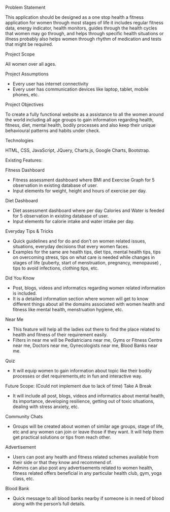 Problem Statement

This application should be designed as a one stop health a fitness application for women through most stages of life it includes regular fitness data, energy indicator, health monitors, guides through the health cycles that women may go through, and helps through specific health situations or illness probably also helps women through rhythm of medication and tests that might be required.

Project Scope
	
All women over all ages.

Project Assumptions
* 	Every user has internet connectivity 
* 	Every user has communication devices like laptop, tablet, mobile phones, etc.

 Project Objectives
	
To create a fully functional website as a assistance to all the women around the world including all age groups to gain information regarding health, fitness, diet, mental health, bodily processes and also keep their unique behavioural patterns and habits under check. 

 Technologies
 
HTML, CSS, JavaScript, JQuery, Charts.js, Google Charts, Bootstrap.
		
Existing Features:

Fitness Dashboard
*	Fitness assessment dashboard where BMI and Exercise Graph for 5 observation in existing database of user.
*	Input elements for weight, height and hours of exercise per day.
   


Diet Dashboard
*	Diet assessment dashboard where per day Calories and Water is feeded for 5 observation in existing database of user.
*	Input elements for calorie intake and water intake per day.

Everyday Tips & Tricks
*	Quick guidelines and for do and don’t on women related issues, situations, everyday decisions that every women faces.
*	Examples for the same are health tips, diet tips, mental health tips, tips on overcoming stress, tips on what care is needed while changes in stages of life (puberty, start of menstruation, pregnancy, menopause) , tips to avoid infections, clothing tips, etc. 

Did You Know
*	Post, blogs, videos and informatics regarding women related information is included.
*	It is a detailed information section where women will get to know different things about all the domains associated with women health and fitness like mental health, menstruation hygiene, etc.

Near  Me
*	This feature will help all the ladies out there to find the place related to health and fitness of their requirement easily.
*	Filters in near me will be Pediatricians near me, Gyms or Fitness Centre near me, Doctors near me, Gynecologists near me, Blood Banks near me.

Quiz
*	 It will equip women to gain information about topic like their bodily processes or diet requirements,etc in fun and interactive way.


Future Scope:
(Could not implement due to lack of time)
    Take A Break
*	It will include all post, blogs, videos and informatics about mental health, its importance, developing resilience, getting out of toxic situations, dealing with stress anxiety, etc.

 Community Chats
*	Groups will be created about women of similar age groups, stage of life, etc and any women can join or leave those if they want. It will help them get practical solutions or tips from reach other.

Advertisement
*	Users can post any health and fitness related schemes available from their side or that they know and recommend of.
*	Admins can also post any advertisements related to women health, fitness related offers beneficial in any particular health club, gym, yoga class, etc.

Blood Bank
*	Quick message to all blood banks nearby if someone is in need of blood along with the person’s full details.
